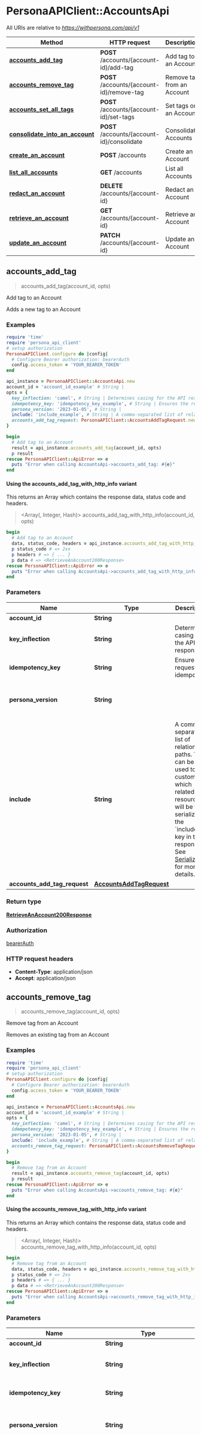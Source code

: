 # PersonaAPIClient::AccountsApi

All URIs are relative to *https://withpersona.com/api/v1*

| Method | HTTP request | Description |
| ------ | ------------ | ----------- |
| [**accounts_add_tag**](AccountsApi.md#accounts_add_tag) | **POST** /accounts/{account-id}/add-tag | Add tag to an Account |
| [**accounts_remove_tag**](AccountsApi.md#accounts_remove_tag) | **POST** /accounts/{account-id}/remove-tag | Remove tag from an Account |
| [**accounts_set_all_tags**](AccountsApi.md#accounts_set_all_tags) | **POST** /accounts/{account-id}/set-tags | Set tags on an Account |
| [**consolidate_into_an_account**](AccountsApi.md#consolidate_into_an_account) | **POST** /accounts/{account-id}/consolidate | Consolidate Accounts |
| [**create_an_account**](AccountsApi.md#create_an_account) | **POST** /accounts | Create an Account |
| [**list_all_accounts**](AccountsApi.md#list_all_accounts) | **GET** /accounts | List all Accounts |
| [**redact_an_account**](AccountsApi.md#redact_an_account) | **DELETE** /accounts/{account-id} | Redact an Account |
| [**retrieve_an_account**](AccountsApi.md#retrieve_an_account) | **GET** /accounts/{account-id} | Retrieve an Account |
| [**update_an_account**](AccountsApi.md#update_an_account) | **PATCH** /accounts/{account-id} | Update an Account |


## accounts_add_tag

> <RetrieveAnAccount200Response> accounts_add_tag(account_id, opts)

Add tag to an Account

Adds a new tag to an Account

### Examples

```ruby
require 'time'
require 'persona_api_client'
# setup authorization
PersonaAPIClient.configure do |config|
  # Configure Bearer authorization: bearerAuth
  config.access_token = 'YOUR_BEARER_TOKEN'
end

api_instance = PersonaAPIClient::AccountsApi.new
account_id = 'account_id_example' # String | 
opts = {
  key_inflection: 'camel', # String | Determines casing for the API response
  idempotency_key: 'idempotency_key_example', # String | Ensures the request is idempotent
  persona_version: '2023-01-05', # String | 
  include: 'include_example', # String | A comma-separated list of relationship paths. This can be used to customize which related resources will be fully serialized in the `included` key in the response. See [Serialization](https://docs.withpersona.com/reference/serialization#inclusion-of-related-resources) for more details.
  accounts_add_tag_request: PersonaAPIClient::AccountsAddTagRequest.new # AccountsAddTagRequest | 
}

begin
  # Add tag to an Account
  result = api_instance.accounts_add_tag(account_id, opts)
  p result
rescue PersonaAPIClient::ApiError => e
  puts "Error when calling AccountsApi->accounts_add_tag: #{e}"
end
```

#### Using the accounts_add_tag_with_http_info variant

This returns an Array which contains the response data, status code and headers.

> <Array(<RetrieveAnAccount200Response>, Integer, Hash)> accounts_add_tag_with_http_info(account_id, opts)

```ruby
begin
  # Add tag to an Account
  data, status_code, headers = api_instance.accounts_add_tag_with_http_info(account_id, opts)
  p status_code # => 2xx
  p headers # => { ... }
  p data # => <RetrieveAnAccount200Response>
rescue PersonaAPIClient::ApiError => e
  puts "Error when calling AccountsApi->accounts_add_tag_with_http_info: #{e}"
end
```

### Parameters

| Name | Type | Description | Notes |
| ---- | ---- | ----------- | ----- |
| **account_id** | **String** |  |  |
| **key_inflection** | **String** | Determines casing for the API response | [optional] |
| **idempotency_key** | **String** | Ensures the request is idempotent | [optional] |
| **persona_version** | **String** |  | [optional][default to &#39;2023-01-05&#39;] |
| **include** | **String** | A comma-separated list of relationship paths. This can be used to customize which related resources will be fully serialized in the &#x60;included&#x60; key in the response. See [Serialization](https://docs.withpersona.com/reference/serialization#inclusion-of-related-resources) for more details. | [optional] |
| **accounts_add_tag_request** | [**AccountsAddTagRequest**](AccountsAddTagRequest.md) |  | [optional] |

### Return type

[**RetrieveAnAccount200Response**](RetrieveAnAccount200Response.md)

### Authorization

[bearerAuth](../README.md#bearerAuth)

### HTTP request headers

- **Content-Type**: application/json
- **Accept**: application/json


## accounts_remove_tag

> <RetrieveAnAccount200Response> accounts_remove_tag(account_id, opts)

Remove tag from an Account

Removes an existing tag from an Account

### Examples

```ruby
require 'time'
require 'persona_api_client'
# setup authorization
PersonaAPIClient.configure do |config|
  # Configure Bearer authorization: bearerAuth
  config.access_token = 'YOUR_BEARER_TOKEN'
end

api_instance = PersonaAPIClient::AccountsApi.new
account_id = 'account_id_example' # String | 
opts = {
  key_inflection: 'camel', # String | Determines casing for the API response
  idempotency_key: 'idempotency_key_example', # String | Ensures the request is idempotent
  persona_version: '2023-01-05', # String | 
  include: 'include_example', # String | A comma-separated list of relationship paths. This can be used to customize which related resources will be fully serialized in the `included` key in the response. See [Serialization](https://docs.withpersona.com/reference/serialization#inclusion-of-related-resources) for more details.
  accounts_remove_tag_request: PersonaAPIClient::AccountsRemoveTagRequest.new # AccountsRemoveTagRequest | 
}

begin
  # Remove tag from an Account
  result = api_instance.accounts_remove_tag(account_id, opts)
  p result
rescue PersonaAPIClient::ApiError => e
  puts "Error when calling AccountsApi->accounts_remove_tag: #{e}"
end
```

#### Using the accounts_remove_tag_with_http_info variant

This returns an Array which contains the response data, status code and headers.

> <Array(<RetrieveAnAccount200Response>, Integer, Hash)> accounts_remove_tag_with_http_info(account_id, opts)

```ruby
begin
  # Remove tag from an Account
  data, status_code, headers = api_instance.accounts_remove_tag_with_http_info(account_id, opts)
  p status_code # => 2xx
  p headers # => { ... }
  p data # => <RetrieveAnAccount200Response>
rescue PersonaAPIClient::ApiError => e
  puts "Error when calling AccountsApi->accounts_remove_tag_with_http_info: #{e}"
end
```

### Parameters

| Name | Type | Description | Notes |
| ---- | ---- | ----------- | ----- |
| **account_id** | **String** |  |  |
| **key_inflection** | **String** | Determines casing for the API response | [optional] |
| **idempotency_key** | **String** | Ensures the request is idempotent | [optional] |
| **persona_version** | **String** |  | [optional][default to &#39;2023-01-05&#39;] |
| **include** | **String** | A comma-separated list of relationship paths. This can be used to customize which related resources will be fully serialized in the &#x60;included&#x60; key in the response. See [Serialization](https://docs.withpersona.com/reference/serialization#inclusion-of-related-resources) for more details. | [optional] |
| **accounts_remove_tag_request** | [**AccountsRemoveTagRequest**](AccountsRemoveTagRequest.md) |  | [optional] |

### Return type

[**RetrieveAnAccount200Response**](RetrieveAnAccount200Response.md)

### Authorization

[bearerAuth](../README.md#bearerAuth)

### HTTP request headers

- **Content-Type**: application/json
- **Accept**: application/json


## accounts_set_all_tags

> <RetrieveAnAccount200Response> accounts_set_all_tags(account_id, opts)

Set tags on an Account

Sets all tags on an Account. Any tags that are not provided in the request will be removed.

### Examples

```ruby
require 'time'
require 'persona_api_client'
# setup authorization
PersonaAPIClient.configure do |config|
  # Configure Bearer authorization: bearerAuth
  config.access_token = 'YOUR_BEARER_TOKEN'
end

api_instance = PersonaAPIClient::AccountsApi.new
account_id = 'account_id_example' # String | 
opts = {
  key_inflection: 'camel', # String | Determines casing for the API response
  idempotency_key: 'idempotency_key_example', # String | Ensures the request is idempotent
  persona_version: '2023-01-05', # String | 
  include: 'include_example', # String | A comma-separated list of relationship paths. This can be used to customize which related resources will be fully serialized in the `included` key in the response. See [Serialization](https://docs.withpersona.com/reference/serialization#inclusion-of-related-resources) for more details.
  accounts_set_all_tags_request: PersonaAPIClient::AccountsSetAllTagsRequest.new # AccountsSetAllTagsRequest | 
}

begin
  # Set tags on an Account
  result = api_instance.accounts_set_all_tags(account_id, opts)
  p result
rescue PersonaAPIClient::ApiError => e
  puts "Error when calling AccountsApi->accounts_set_all_tags: #{e}"
end
```

#### Using the accounts_set_all_tags_with_http_info variant

This returns an Array which contains the response data, status code and headers.

> <Array(<RetrieveAnAccount200Response>, Integer, Hash)> accounts_set_all_tags_with_http_info(account_id, opts)

```ruby
begin
  # Set tags on an Account
  data, status_code, headers = api_instance.accounts_set_all_tags_with_http_info(account_id, opts)
  p status_code # => 2xx
  p headers # => { ... }
  p data # => <RetrieveAnAccount200Response>
rescue PersonaAPIClient::ApiError => e
  puts "Error when calling AccountsApi->accounts_set_all_tags_with_http_info: #{e}"
end
```

### Parameters

| Name | Type | Description | Notes |
| ---- | ---- | ----------- | ----- |
| **account_id** | **String** |  |  |
| **key_inflection** | **String** | Determines casing for the API response | [optional] |
| **idempotency_key** | **String** | Ensures the request is idempotent | [optional] |
| **persona_version** | **String** |  | [optional][default to &#39;2023-01-05&#39;] |
| **include** | **String** | A comma-separated list of relationship paths. This can be used to customize which related resources will be fully serialized in the &#x60;included&#x60; key in the response. See [Serialization](https://docs.withpersona.com/reference/serialization#inclusion-of-related-resources) for more details. | [optional] |
| **accounts_set_all_tags_request** | [**AccountsSetAllTagsRequest**](AccountsSetAllTagsRequest.md) |  | [optional] |

### Return type

[**RetrieveAnAccount200Response**](RetrieveAnAccount200Response.md)

### Authorization

[bearerAuth](../README.md#bearerAuth)

### HTTP request headers

- **Content-Type**: application/json
- **Accept**: application/json


## consolidate_into_an_account

> <RetrieveAnAccount200Response> consolidate_into_an_account(account_id, opts)

Consolidate Accounts

Consolidates several source Accounts' information into one target Account. Any Persona resource associated with the source Account will be transferred over to the destination Account. However, the Account's attributes will **not** be transferred. After consolidation, you can update the destination Account's attributes using the [Account update endpoint](https://docs.withpersona.com/reference/update-an-account).  This endpoint can be used to clean up duplicate Accounts.  Note: A source account can only be consolidated once. Afterwards, the source account will be archived.

### Examples

```ruby
require 'time'
require 'persona_api_client'
# setup authorization
PersonaAPIClient.configure do |config|
  # Configure Bearer authorization: bearerAuth
  config.access_token = 'YOUR_BEARER_TOKEN'
end

api_instance = PersonaAPIClient::AccountsApi.new
account_id = 'account_id_example' # String | Destination Account ID
opts = {
  key_inflection: 'camel', # String | Determines casing for the API response
  idempotency_key: 'idempotency_key_example', # String | Ensures the request is idempotent
  persona_version: '2023-01-05', # String | 
  include: 'include_example', # String | A comma-separated list of relationship paths. This can be used to customize which related resources will be fully serialized in the `included` key in the response. See [Serialization](https://docs.withpersona.com/reference/serialization#inclusion-of-related-resources) for more details.
  consolidate_into_an_account_request: PersonaAPIClient::ConsolidateIntoAnAccountRequest.new # ConsolidateIntoAnAccountRequest | 
}

begin
  # Consolidate Accounts
  result = api_instance.consolidate_into_an_account(account_id, opts)
  p result
rescue PersonaAPIClient::ApiError => e
  puts "Error when calling AccountsApi->consolidate_into_an_account: #{e}"
end
```

#### Using the consolidate_into_an_account_with_http_info variant

This returns an Array which contains the response data, status code and headers.

> <Array(<RetrieveAnAccount200Response>, Integer, Hash)> consolidate_into_an_account_with_http_info(account_id, opts)

```ruby
begin
  # Consolidate Accounts
  data, status_code, headers = api_instance.consolidate_into_an_account_with_http_info(account_id, opts)
  p status_code # => 2xx
  p headers # => { ... }
  p data # => <RetrieveAnAccount200Response>
rescue PersonaAPIClient::ApiError => e
  puts "Error when calling AccountsApi->consolidate_into_an_account_with_http_info: #{e}"
end
```

### Parameters

| Name | Type | Description | Notes |
| ---- | ---- | ----------- | ----- |
| **account_id** | **String** | Destination Account ID |  |
| **key_inflection** | **String** | Determines casing for the API response | [optional] |
| **idempotency_key** | **String** | Ensures the request is idempotent | [optional] |
| **persona_version** | **String** |  | [optional][default to &#39;2023-01-05&#39;] |
| **include** | **String** | A comma-separated list of relationship paths. This can be used to customize which related resources will be fully serialized in the &#x60;included&#x60; key in the response. See [Serialization](https://docs.withpersona.com/reference/serialization#inclusion-of-related-resources) for more details. | [optional] |
| **consolidate_into_an_account_request** | [**ConsolidateIntoAnAccountRequest**](ConsolidateIntoAnAccountRequest.md) |  | [optional] |

### Return type

[**RetrieveAnAccount200Response**](RetrieveAnAccount200Response.md)

### Authorization

[bearerAuth](../README.md#bearerAuth)

### HTTP request headers

- **Content-Type**: application/json
- **Accept**: application/json


## create_an_account

> <CreateAnAccount200Response> create_an_account(opts)

Create an Account

Creates a new Account for your organization.

### Examples

```ruby
require 'time'
require 'persona_api_client'
# setup authorization
PersonaAPIClient.configure do |config|
  # Configure Bearer authorization: bearerAuth
  config.access_token = 'YOUR_BEARER_TOKEN'
end

api_instance = PersonaAPIClient::AccountsApi.new
opts = {
  key_inflection: 'camel', # String | Determines casing for the API response
  idempotency_key: 'idempotency_key_example', # String | Ensures the request is idempotent
  persona_version: '2023-01-05', # String | 
  include: 'include_example', # String | A comma-separated list of relationship paths. This can be used to customize which related resources will be fully serialized in the `included` key in the response. See [Serialization](https://docs.withpersona.com/reference/serialization#inclusion-of-related-resources) for more details.
  create_an_account_request: PersonaAPIClient::CreateAnAccountRequest.new # CreateAnAccountRequest | 
}

begin
  # Create an Account
  result = api_instance.create_an_account(opts)
  p result
rescue PersonaAPIClient::ApiError => e
  puts "Error when calling AccountsApi->create_an_account: #{e}"
end
```

#### Using the create_an_account_with_http_info variant

This returns an Array which contains the response data, status code and headers.

> <Array(<CreateAnAccount200Response>, Integer, Hash)> create_an_account_with_http_info(opts)

```ruby
begin
  # Create an Account
  data, status_code, headers = api_instance.create_an_account_with_http_info(opts)
  p status_code # => 2xx
  p headers # => { ... }
  p data # => <CreateAnAccount200Response>
rescue PersonaAPIClient::ApiError => e
  puts "Error when calling AccountsApi->create_an_account_with_http_info: #{e}"
end
```

### Parameters

| Name | Type | Description | Notes |
| ---- | ---- | ----------- | ----- |
| **key_inflection** | **String** | Determines casing for the API response | [optional] |
| **idempotency_key** | **String** | Ensures the request is idempotent | [optional] |
| **persona_version** | **String** |  | [optional][default to &#39;2023-01-05&#39;] |
| **include** | **String** | A comma-separated list of relationship paths. This can be used to customize which related resources will be fully serialized in the &#x60;included&#x60; key in the response. See [Serialization](https://docs.withpersona.com/reference/serialization#inclusion-of-related-resources) for more details. | [optional] |
| **create_an_account_request** | [**CreateAnAccountRequest**](CreateAnAccountRequest.md) |  | [optional] |

### Return type

[**CreateAnAccount200Response**](CreateAnAccount200Response.md)

### Authorization

[bearerAuth](../README.md#bearerAuth)

### HTTP request headers

- **Content-Type**: application/json
- **Accept**: application/json


## list_all_accounts

> <ListAllAccounts200Response> list_all_accounts(opts)

List all Accounts

Returns a list of your organization's <<glossary:account>>(s).

### Examples

```ruby
require 'time'
require 'persona_api_client'
# setup authorization
PersonaAPIClient.configure do |config|
  # Configure Bearer authorization: bearerAuth
  config.access_token = 'YOUR_BEARER_TOKEN'
end

api_instance = PersonaAPIClient::AccountsApi.new
opts = {
  key_inflection: 'camel', # String | Determines casing for the API response
  idempotency_key: 'idempotency_key_example', # String | Ensures the request is idempotent
  persona_version: '2023-01-05', # String | 
  page: PersonaAPIClient::ListAllAccountsPageParameter.new, # ListAllAccountsPageParameter | 
  filter: { key: { key: 3.56}} # ListAllAccountsFilterParameter | 
}

begin
  # List all Accounts
  result = api_instance.list_all_accounts(opts)
  p result
rescue PersonaAPIClient::ApiError => e
  puts "Error when calling AccountsApi->list_all_accounts: #{e}"
end
```

#### Using the list_all_accounts_with_http_info variant

This returns an Array which contains the response data, status code and headers.

> <Array(<ListAllAccounts200Response>, Integer, Hash)> list_all_accounts_with_http_info(opts)

```ruby
begin
  # List all Accounts
  data, status_code, headers = api_instance.list_all_accounts_with_http_info(opts)
  p status_code # => 2xx
  p headers # => { ... }
  p data # => <ListAllAccounts200Response>
rescue PersonaAPIClient::ApiError => e
  puts "Error when calling AccountsApi->list_all_accounts_with_http_info: #{e}"
end
```

### Parameters

| Name | Type | Description | Notes |
| ---- | ---- | ----------- | ----- |
| **key_inflection** | **String** | Determines casing for the API response | [optional] |
| **idempotency_key** | **String** | Ensures the request is idempotent | [optional] |
| **persona_version** | **String** |  | [optional][default to &#39;2023-01-05&#39;] |
| **page** | [**ListAllAccountsPageParameter**](.md) |  | [optional] |
| **filter** | [**ListAllAccountsFilterParameter**](Object.md) |  | [optional] |

### Return type

[**ListAllAccounts200Response**](ListAllAccounts200Response.md)

### Authorization

[bearerAuth](../README.md#bearerAuth)

### HTTP request headers

- **Content-Type**: Not defined
- **Accept**: application/json


## redact_an_account

> <RetrieveAnAccount200Response> redact_an_account(account_id, opts)

Redact an Account

Permanently deletes personally identifiable information (PII) for an Account and all associated Inquiries, Verifications and Reports. The response indicates a successful redaction of the Account. Redaction of the Account's associated child objects are done asynchronously and may take  some time before all associated child objects are fully redacted. **This action cannot be undone**.  This endpoint can be used to comply with privacy regulations such as GDPR / CCPA or to enforce data privacy.  Note: An account is still updatable after redaction. If you want to delete data continuously, please reach out to us to help you setup a retention policy.

### Examples

```ruby
require 'time'
require 'persona_api_client'
# setup authorization
PersonaAPIClient.configure do |config|
  # Configure Bearer authorization: bearerAuth
  config.access_token = 'YOUR_BEARER_TOKEN'
end

api_instance = PersonaAPIClient::AccountsApi.new
account_id = 'account_id_example' # String | 
opts = {
  key_inflection: 'camel', # String | Determines casing for the API response
  idempotency_key: 'idempotency_key_example', # String | Ensures the request is idempotent
  persona_version: '2023-01-05', # String | 
  include: 'include_example' # String | A comma-separated list of relationship paths. This can be used to customize which related resources will be fully serialized in the `included` key in the response. See [Serialization](https://docs.withpersona.com/reference/serialization#inclusion-of-related-resources) for more details.
}

begin
  # Redact an Account
  result = api_instance.redact_an_account(account_id, opts)
  p result
rescue PersonaAPIClient::ApiError => e
  puts "Error when calling AccountsApi->redact_an_account: #{e}"
end
```

#### Using the redact_an_account_with_http_info variant

This returns an Array which contains the response data, status code and headers.

> <Array(<RetrieveAnAccount200Response>, Integer, Hash)> redact_an_account_with_http_info(account_id, opts)

```ruby
begin
  # Redact an Account
  data, status_code, headers = api_instance.redact_an_account_with_http_info(account_id, opts)
  p status_code # => 2xx
  p headers # => { ... }
  p data # => <RetrieveAnAccount200Response>
rescue PersonaAPIClient::ApiError => e
  puts "Error when calling AccountsApi->redact_an_account_with_http_info: #{e}"
end
```

### Parameters

| Name | Type | Description | Notes |
| ---- | ---- | ----------- | ----- |
| **account_id** | **String** |  |  |
| **key_inflection** | **String** | Determines casing for the API response | [optional] |
| **idempotency_key** | **String** | Ensures the request is idempotent | [optional] |
| **persona_version** | **String** |  | [optional][default to &#39;2023-01-05&#39;] |
| **include** | **String** | A comma-separated list of relationship paths. This can be used to customize which related resources will be fully serialized in the &#x60;included&#x60; key in the response. See [Serialization](https://docs.withpersona.com/reference/serialization#inclusion-of-related-resources) for more details. | [optional] |

### Return type

[**RetrieveAnAccount200Response**](RetrieveAnAccount200Response.md)

### Authorization

[bearerAuth](../README.md#bearerAuth)

### HTTP request headers

- **Content-Type**: Not defined
- **Accept**: application/json


## retrieve_an_account

> <RetrieveAnAccount200Response> retrieve_an_account(account_id, opts)

Retrieve an Account

Retrieves the details of an existing Account.

### Examples

```ruby
require 'time'
require 'persona_api_client'
# setup authorization
PersonaAPIClient.configure do |config|
  # Configure Bearer authorization: bearerAuth
  config.access_token = 'YOUR_BEARER_TOKEN'
end

api_instance = PersonaAPIClient::AccountsApi.new
account_id = 'account_id_example' # String | 
opts = {
  key_inflection: 'camel', # String | Determines casing for the API response
  idempotency_key: 'idempotency_key_example', # String | Ensures the request is idempotent
  persona_version: '2023-01-05', # String | 
  include: 'include_example' # String | A comma-separated list of relationship paths. This can be used to customize which related resources will be fully serialized in the `included` key in the response. See [Serialization](https://docs.withpersona.com/reference/serialization#inclusion-of-related-resources) for more details.
}

begin
  # Retrieve an Account
  result = api_instance.retrieve_an_account(account_id, opts)
  p result
rescue PersonaAPIClient::ApiError => e
  puts "Error when calling AccountsApi->retrieve_an_account: #{e}"
end
```

#### Using the retrieve_an_account_with_http_info variant

This returns an Array which contains the response data, status code and headers.

> <Array(<RetrieveAnAccount200Response>, Integer, Hash)> retrieve_an_account_with_http_info(account_id, opts)

```ruby
begin
  # Retrieve an Account
  data, status_code, headers = api_instance.retrieve_an_account_with_http_info(account_id, opts)
  p status_code # => 2xx
  p headers # => { ... }
  p data # => <RetrieveAnAccount200Response>
rescue PersonaAPIClient::ApiError => e
  puts "Error when calling AccountsApi->retrieve_an_account_with_http_info: #{e}"
end
```

### Parameters

| Name | Type | Description | Notes |
| ---- | ---- | ----------- | ----- |
| **account_id** | **String** |  |  |
| **key_inflection** | **String** | Determines casing for the API response | [optional] |
| **idempotency_key** | **String** | Ensures the request is idempotent | [optional] |
| **persona_version** | **String** |  | [optional][default to &#39;2023-01-05&#39;] |
| **include** | **String** | A comma-separated list of relationship paths. This can be used to customize which related resources will be fully serialized in the &#x60;included&#x60; key in the response. See [Serialization](https://docs.withpersona.com/reference/serialization#inclusion-of-related-resources) for more details. | [optional] |

### Return type

[**RetrieveAnAccount200Response**](RetrieveAnAccount200Response.md)

### Authorization

[bearerAuth](../README.md#bearerAuth)

### HTTP request headers

- **Content-Type**: Not defined
- **Accept**: application/json


## update_an_account

> <RetrieveAnAccount200Response> update_an_account(account_id, opts)

Update an Account

Updates an existing Account.

### Examples

```ruby
require 'time'
require 'persona_api_client'
# setup authorization
PersonaAPIClient.configure do |config|
  # Configure Bearer authorization: bearerAuth
  config.access_token = 'YOUR_BEARER_TOKEN'
end

api_instance = PersonaAPIClient::AccountsApi.new
account_id = 'account_id_example' # String | 
opts = {
  key_inflection: 'camel', # String | Determines casing for the API response
  idempotency_key: 'idempotency_key_example', # String | Ensures the request is idempotent
  persona_version: '2023-01-05', # String | 
  include: 'include_example', # String | A comma-separated list of relationship paths. This can be used to customize which related resources will be fully serialized in the `included` key in the response. See [Serialization](https://docs.withpersona.com/reference/serialization#inclusion-of-related-resources) for more details.
  update_an_account_request: PersonaAPIClient::UpdateAnAccountRequest.new # UpdateAnAccountRequest | 
}

begin
  # Update an Account
  result = api_instance.update_an_account(account_id, opts)
  p result
rescue PersonaAPIClient::ApiError => e
  puts "Error when calling AccountsApi->update_an_account: #{e}"
end
```

#### Using the update_an_account_with_http_info variant

This returns an Array which contains the response data, status code and headers.

> <Array(<RetrieveAnAccount200Response>, Integer, Hash)> update_an_account_with_http_info(account_id, opts)

```ruby
begin
  # Update an Account
  data, status_code, headers = api_instance.update_an_account_with_http_info(account_id, opts)
  p status_code # => 2xx
  p headers # => { ... }
  p data # => <RetrieveAnAccount200Response>
rescue PersonaAPIClient::ApiError => e
  puts "Error when calling AccountsApi->update_an_account_with_http_info: #{e}"
end
```

### Parameters

| Name | Type | Description | Notes |
| ---- | ---- | ----------- | ----- |
| **account_id** | **String** |  |  |
| **key_inflection** | **String** | Determines casing for the API response | [optional] |
| **idempotency_key** | **String** | Ensures the request is idempotent | [optional] |
| **persona_version** | **String** |  | [optional][default to &#39;2023-01-05&#39;] |
| **include** | **String** | A comma-separated list of relationship paths. This can be used to customize which related resources will be fully serialized in the &#x60;included&#x60; key in the response. See [Serialization](https://docs.withpersona.com/reference/serialization#inclusion-of-related-resources) for more details. | [optional] |
| **update_an_account_request** | [**UpdateAnAccountRequest**](UpdateAnAccountRequest.md) |  | [optional] |

### Return type

[**RetrieveAnAccount200Response**](RetrieveAnAccount200Response.md)

### Authorization

[bearerAuth](../README.md#bearerAuth)

### HTTP request headers

- **Content-Type**: application/json
- **Accept**: application/json

